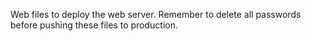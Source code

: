 Web files to deploy the web server. Remember to delete all passwords before pushing these files to production.
